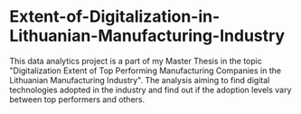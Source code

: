 # Extent-of-Digitalization-in-Lithuanian-Manufacturing-Industry
This data analytics project is a part of my Master Thesis in the topic "Digitalization Extent of Top Performing Manufacturing Companies in the Lithuanian Manufacturing Industry". The analysis aiming to find digital technologies adopted in the industry and find out if the adoption levels vary between top performers and others.
